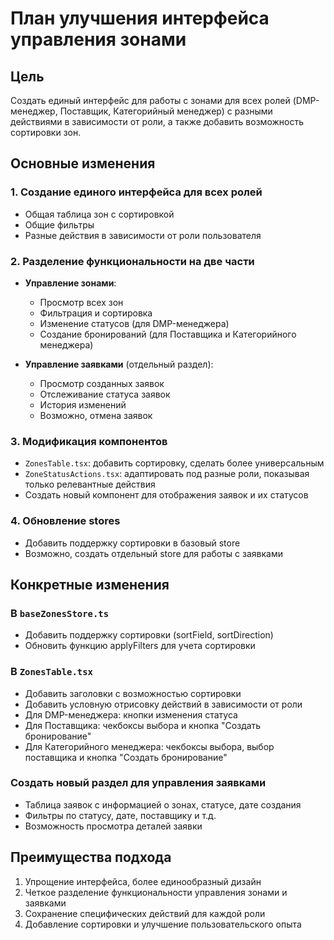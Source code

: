 # План улучшения интерфейса управления зонами

## Цель
Создать единый интерфейс для работы с зонами для всех ролей (DMP-менеджер, Поставщик, Категорийный менеджер) с разными действиями в зависимости от роли, а также добавить возможность сортировки зон.

## Основные изменения

### 1. Создание единого интерфейса для всех ролей
- Общая таблица зон с сортировкой
- Общие фильтры
- Разные действия в зависимости от роли пользователя

### 2. Разделение функциональности на две части
- **Управление зонами**:
  - Просмотр всех зон
  - Фильтрация и сортировка
  - Изменение статусов (для DMP-менеджера)
  - Создание бронирований (для Поставщика и Категорийного менеджера)
   
- **Управление заявками** (отдельный раздел):
  - Просмотр созданных заявок
  - Отслеживание статуса заявок
  - История изменений
  - Возможно, отмена заявок

### 3. Модификация компонентов
- `ZonesTable.tsx`: добавить сортировку, сделать более универсальным
- `ZoneStatusActions.tsx`: адаптировать под разные роли, показывая только релевантные действия
- Создать новый компонент для отображения заявок и их статусов

### 4. Обновление stores
- Добавить поддержку сортировки в базовый store
- Возможно, создать отдельный store для работы с заявками

## Конкретные изменения

### В `baseZonesStore.ts`
- Добавить поддержку сортировки (sortField, sortDirection)
- Обновить функцию applyFilters для учета сортировки

### В `ZonesTable.tsx`
- Добавить заголовки с возможностью сортировки
- Добавить условную отрисовку действий в зависимости от роли
- Для DMP-менеджера: кнопки изменения статуса
- Для Поставщика: чекбоксы выбора и кнопка "Создать бронирование"
- Для Категорийного менеджера: чекбоксы выбора, выбор поставщика и кнопка "Создать бронирование"

### Создать новый раздел для управления заявками
- Таблица заявок с информацией о зонах, статусе, дате создания
- Фильтры по статусу, дате, поставщику и т.д.
- Возможность просмотра деталей заявки

## Преимущества подхода
1. Упрощение интерфейса, более единообразный дизайн
2. Четкое разделение функциональности управления зонами и заявками
3. Сохранение специфических действий для каждой роли
4. Добавление сортировки и улучшение пользовательского опыта
